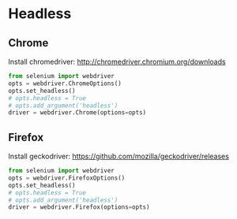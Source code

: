 # Headless 

## Chrome 

Install chromedriver: http://chromedriver.chromium.org/downloads

```python
from selenium import webdriver
opts = webdriver.ChromeOptions()
opts.set_headless()
# opts.headless = True
# opts.add_argument('headless')
driver = webdriver.Chrome(options=opts)
```

## Firefox 

Install geckodriver: https://github.com/mozilla/geckodriver/releases

```python
from selenium import webdriver
opts = webdriver.FirefoxOptions()
opts.set_headless()
# opts.headless = True
# opts.add_argument('headless')
driver = webdriver.Firefox(options=opts)
```



